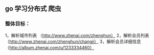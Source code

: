 ## go 学习分布式 爬虫

### 整体目标：
1，解析城市列表 （http://www.zhenai.com/zhenghun）
2，解析会员列表 （http://www.zhenai.com/zhenghun/changji）
3，解析会员详细信息 （http://album.zhenai.com/u/1233334460）
